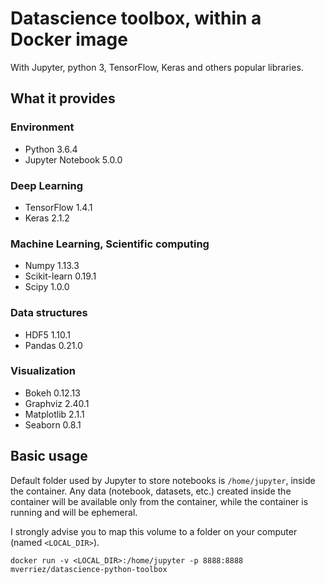 # Datascience toolbox, within a Docker image

With Jupyter, python 3, TensorFlow, Keras and others popular libraries.

## What it provides

### Environment
* Python 3.6.4
* Jupyter Notebook 5.0.0

### Deep Learning
* TensorFlow 1.4.1
* Keras 2.1.2

### Machine Learning, Scientific computing
* Numpy 1.13.3
* Scikit-learn 0.19.1
* Scipy 1.0.0

### Data structures
* HDF5 1.10.1
* Pandas 0.21.0

### Visualization
* Bokeh 0.12.13
* Graphviz 2.40.1
* Matplotlib 2.1.1
* Seaborn 0.8.1

## Basic usage

Default folder used by Jupyter to store notebooks is `/home/jupyter`, inside the container. Any data (notebook, datasets, etc.) created inside the container will be available only from the container, while the container is running and will be ephemeral.

I strongly advise you to map this volume to a folder on your computer (named `<LOCAL_DIR>`).

```
docker run -v <LOCAL_DIR>:/home/jupyter -p 8888:8888 mverriez/datascience-python-toolbox
```
